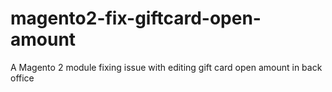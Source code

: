 # magento2-fix-giftcard-open-amount
A Magento 2 module fixing issue with editing gift card open amount in back office
